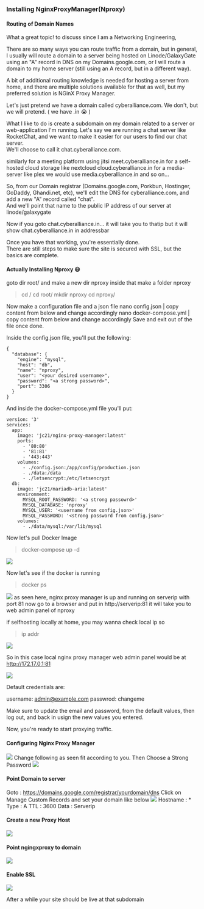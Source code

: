 ### Installing NginxProxyManager(Nproxy)
#### Routing of Domain Names

What a great topic! to discuss since I am a Networking Engineering,

There are so many ways you can route traffic from a domain, 
but in general, I usually will route a domain to a server being hosted on 
Linode/GalaxyGate using an 
"A" record in DNS on my Domains.google.com, 
or I will route a domain to my home server 
(still using an A record, but in a different way).

A bit of additional routing knowledge is needed 
for hosting a server from home, and there are multiple solutions available 
for that as well, but my preferred solution is NGinX Proxy Manager.

Let's just pretend we have a domain called 
cyberalliance.com.  We don't, but we will pretend. ( we have .in 😭 )

What I like to do is create a subdomain on my domain related to a server or web-application I'm running. 
Let's say we are running a chat server like RocketChat, 
and we want to make it easier for our users to find our chat server.  
We'll choose to call it chat.cyberalliance.com.

similarly for a meeting platform using jitsi meet.cyberalliance.in
for a self-hosted cloud storage like nextcloud cloud.cyberalliance.in
for a media-server like plex we would use media.cyberalliance.in and so on...

So, from our Domain registrar 
(Domains.google.com, Porkbun, Hostinger, GoDaddy, Ghandi.net, etc), 
we'll edit the DNS for cyberalliance.com, and add a new 
"A" record called "chat".  
And we'll point that name to the public IP address of our server at linode/galaxygate

Now if you goto chat.cyberalliance.in... it will take you to thatip but it will show chat.cyberalliance.in in addressbar

Once you have that working, you're essentially done.  
There are still steps to make sure the site is secured with SSL, but the basics are complete.

#### Actually Installing Nproxy 😃

goto dir root/ and make a new dir nproxy
inside that make a folder nproxy

>cd /
cd root/
mkdir nproxy
cd nproxy/

Now make a configuration file and a json file
nano config.json | copy content from below and change accordingly
nano docker-compose.yml | copy content from below and change accordingly
Save and exit out of the file once done.

Inside the config.json file, you'll put the following:

```
{
  "database": {
    "engine": "mysql",
    "host": "db",
    "name": "nproxy",
    "user": "<your desired username>",
    "password": "<a strong password>",
    "port": 3306
  }
}
```

And inside the docker-compose.yml file you'll put:

```
version: '3'
services:
  app:
    image: 'jc21/nginx-proxy-manager:latest'
    ports:
      - '80:80'
      - '81:81'
      - '443:443'
    volumes:
      - ./config.json:/app/config/production.json
      - ./data:/data
      - ./letsencrypt:/etc/letsencrypt
  db:
    image: 'jc21/mariadb-aria:latest'
    environment:
      MYSQL_ROOT_PASSWORD: '<a strong passowrd>'
      MYSQL_DATABASE: 'nproxy'
      MYSQL_USER: '<username from config.json>'
      MYSQL_PASSWORD: '<strong password from config.json>'
    volumes:
      - ./data/mysql:/var/lib/mysql
```


Now let's pull Docker Image
>docker-compose up -d

![](https://i.imgur.com/Y4boQy4.gif)

Now let's see if the docker is running
>docker ps

![](https://i.imgur.com/j9FM36d.png)
as seen here, nginx proxy manager is up and running on serverip with port 81
now go to a browser and put in http://serverip:81
it will take you to web admin panel of nproxy

if selfhosting locally at home, you may wanna check local ip so
>ip addr

![](https://i.imgur.com/nLE63BB.png)

So in this case local nginx proxy manager web admin panel would be at
http://172.17.0.1:81

![](https://i.imgur.com/MnOHLJF.png)

Default credentials are:

username: admin@example.com
passwrod: changeme

Make sure to update the email and password, from the default values, then log out, and back in usign the new values you entered.

Now, you're ready to start proxying traffic.

#### Configuring Nginx Proxy Manager
![](https://i.imgur.com/GMSH6a2.png)
Change following as seen fit according to you.
Then Choose a Strong Password
![](https://i.imgur.com/7VpeeIl.png)

#### Point Domain to server
Goto : https://domains.google.com/registrar/yourdomain/dns
Click on Manage Custom Records
and set your domain like below
![](https://i.imgur.com/qWiW3XP.png)
Hostname : * Type : A TTL : 3600 Data : Serverip
#### Create a new Proxy Host
![](https://i.imgur.com/E7QLvyr.png)
#### Point ngingxproxy to domain
![](https://i.imgur.com/qkY7aYL.png)
#### Enable SSL
![](https://i.imgur.com/uBrAwVD.png)

After a while your site should be live at that subdomain